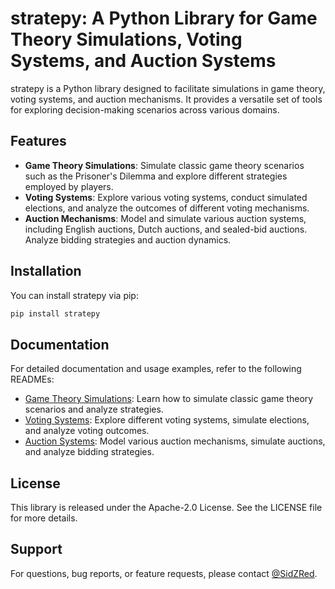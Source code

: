 # stratepy: A Python Library for Game Theory Simulations, Voting Systems, and Auction Systems

stratepy is a Python library designed to facilitate simulations in game theory, voting systems, and auction mechanisms. It provides a versatile set of tools for exploring decision-making scenarios across various domains.

## Features

-   **Game Theory Simulations**: Simulate classic game theory scenarios such as the Prisoner's Dilemma and explore different strategies employed by players.
-   **Voting Systems**: Explore various voting systems, conduct simulated elections, and analyze the outcomes of different voting mechanisms.
-   **Auction Mechanisms**: Model and simulate various auction systems, including English auctions, Dutch auctions, and sealed-bid auctions. Analyze bidding strategies and auction dynamics.

## Installation

You can install stratepy via pip:

```bash
pip install stratepy
```

## Documentation

For detailed documentation and usage examples, refer to the following READMEs:

-   [Game Theory Simulations](https://github.com/SidZRed/stratepy/blob/main/prisoners_dilemma/README.md): Learn how to simulate classic game theory scenarios and analyze strategies.
-   [Voting Systems](https://github.com/SidZRed/stratepy/blob/main/voting_systems/README.md): Explore different voting systems, simulate elections, and analyze voting outcomes.
-   [Auction Systems](https://github.com/SidZRed/stratepy/blob/main/auction_systems/README.md): Model various auction mechanisms, simulate auctions, and analyze bidding strategies.

## License

This library is released under the Apache-2.0 License. See the LICENSE file for more details.

## Support

For questions, bug reports, or feature requests, please contact [@SidZRed](https://github.com/SidZRed).
